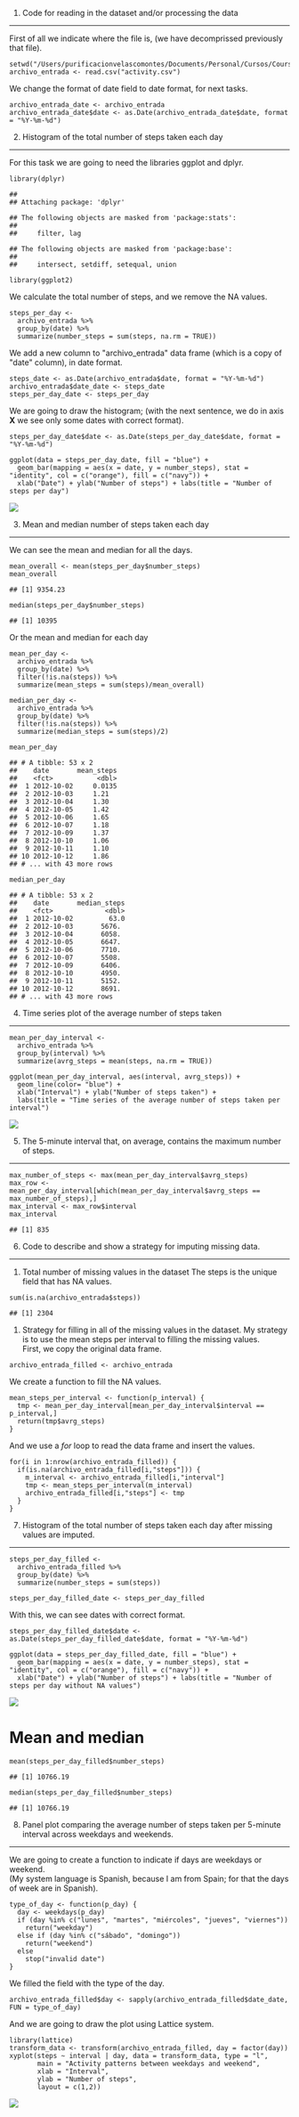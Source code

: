 1. Code for reading in the dataset and/or processing the data
-------------------------------------------------------------

First of all we indicate where the file is, (we have decomprissed
previously that file).

    setwd("/Users/purificacionvelascomontes/Documents/Personal/Cursos/Coursera_Data_Science/Reproducible_Research_(5)/Week_2/Assignment")
    archivo_entrada <- read.csv("activity.csv")

We change the format of date field to date format, for next tasks.

    archivo_entrada_date <- archivo_entrada
    archivo_entrada_date$date <- as.Date(archivo_entrada_date$date, format = "%Y-%m-%d")

2. Histogram of the total number of steps taken each day
--------------------------------------------------------

For this task we are going to need the libraries ggplot and dplyr.

    library(dplyr)

    ## 
    ## Attaching package: 'dplyr'

    ## The following objects are masked from 'package:stats':
    ## 
    ##     filter, lag

    ## The following objects are masked from 'package:base':
    ## 
    ##     intersect, setdiff, setequal, union

    library(ggplot2)

We calculate the total number of steps, and we remove the NA values.

    steps_per_day <- 
      archivo_entrada %>%
      group_by(date) %>%
      summarize(number_steps = sum(steps, na.rm = TRUE))

We add a new column to "archivo\_entrada" data frame (which is a copy of
"date" column), in date format.

    steps_date <- as.Date(archivo_entrada$date, format = "%Y-%m-%d")
    archivo_entrada$date_date <- steps_date
    steps_per_day_date <- steps_per_day

We are going to draw the histogram; (with the next sentence, we do in
axis **X** we see only some dates with correct format).

    steps_per_day_date$date <- as.Date(steps_per_day_date$date, format = "%Y-%m-%d")

    ggplot(data = steps_per_day_date, fill = "blue") +
      geom_bar(mapping = aes(x = date, y = number_steps), stat = "identity", col = c("orange"), fill = c("navy")) +
      xlab("Date") + ylab("Number of steps") + labs(title = "Number of steps per day")

![](PA1_template_files/figure-markdown_strict/unnamed-chunk-6-1.png)

3. Mean and median number of steps taken each day
-------------------------------------------------

We can see the mean and median for all the days.

    mean_overall <- mean(steps_per_day$number_steps)
    mean_overall

    ## [1] 9354.23

    median(steps_per_day$number_steps)

    ## [1] 10395

Or the mean and median for each day

    mean_per_day <- 
      archivo_entrada %>%
      group_by(date) %>%
      filter(!is.na(steps)) %>%  
      summarize(mean_steps = sum(steps)/mean_overall)

    median_per_day <- 
      archivo_entrada %>%
      group_by(date) %>%
      filter(!is.na(steps)) %>%
      summarize(median_steps = sum(steps)/2)

    mean_per_day

    ## # A tibble: 53 x 2
    ##    date       mean_steps
    ##    <fct>           <dbl>
    ##  1 2012-10-02     0.0135
    ##  2 2012-10-03     1.21  
    ##  3 2012-10-04     1.30  
    ##  4 2012-10-05     1.42  
    ##  5 2012-10-06     1.65  
    ##  6 2012-10-07     1.18  
    ##  7 2012-10-09     1.37  
    ##  8 2012-10-10     1.06  
    ##  9 2012-10-11     1.10  
    ## 10 2012-10-12     1.86  
    ## # ... with 43 more rows

    median_per_day

    ## # A tibble: 53 x 2
    ##    date       median_steps
    ##    <fct>             <dbl>
    ##  1 2012-10-02         63.0
    ##  2 2012-10-03       5676. 
    ##  3 2012-10-04       6058. 
    ##  4 2012-10-05       6647. 
    ##  5 2012-10-06       7710. 
    ##  6 2012-10-07       5508. 
    ##  7 2012-10-09       6406. 
    ##  8 2012-10-10       4950. 
    ##  9 2012-10-11       5152. 
    ## 10 2012-10-12       8691. 
    ## # ... with 43 more rows

4. Time series plot of the average number of steps taken
--------------------------------------------------------

    mean_per_day_interval <- 
      archivo_entrada %>%
      group_by(interval) %>%
      summarize(avrg_steps = mean(steps, na.rm = TRUE))

    ggplot(mean_per_day_interval, aes(interval, avrg_steps)) + 
      geom_line(color= "blue") +
      xlab("Interval") + ylab("Number of steps taken") + 
      labs(title = "Time series of the average number of steps taken per interval")

![](PA1_template_files/figure-markdown_strict/unnamed-chunk-10-1.png)

5. The 5-minute interval that, on average, contains the maximum number of steps.
--------------------------------------------------------------------------------

    max_number_of_steps <- max(mean_per_day_interval$avrg_steps)
    max_row <- mean_per_day_interval[which(mean_per_day_interval$avrg_steps == max_number_of_steps),]
    max_interval <- max_row$interval
    max_interval

    ## [1] 835

6. Code to describe and show a strategy for imputing missing data.
------------------------------------------------------------------

1.  Total number of missing values in the dataset The steps is the
    unique field that has NA values.

<!-- -->

    sum(is.na(archivo_entrada$steps))

    ## [1] 2304

1.  Strategy for filling in all of the missing values in the dataset. My
    strategy is to use the mean steps per interval to filling the
    missing values.  
    First, we copy the original data frame.

<!-- -->

    archivo_entrada_filled <- archivo_entrada

We create a function to fill the NA values.

    mean_steps_per_interval <- function(p_interval) {
      tmp <- mean_per_day_interval[mean_per_day_interval$interval == p_interval,]
      return(tmp$avrg_steps)
    }

And we use a *for* loop to read the data frame and insert the values.

    for(i in 1:nrow(archivo_entrada_filled)) {
      if(is.na(archivo_entrada_filled[i,"steps"])) {
        m_interval <- archivo_entrada_filled[i,"interval"]
        tmp <- mean_steps_per_interval(m_interval)
        archivo_entrada_filled[i,"steps"] <- tmp
      }
    }

7. Histogram of the total number of steps taken each day after missing values are imputed.
------------------------------------------------------------------------------------------

    steps_per_day_filled <- 
      archivo_entrada_filled %>%
      group_by(date) %>%
      summarize(number_steps = sum(steps))

    steps_per_day_filled_date <- steps_per_day_filled

With this, we can see dates with correct format.

    steps_per_day_filled_date$date <- as.Date(steps_per_day_filled_date$date, format = "%Y-%m-%d")

    ggplot(data = steps_per_day_filled_date, fill = "blue") +
      geom_bar(mapping = aes(x = date, y = number_steps), stat = "identity", col = c("orange"), fill = c("navy")) +
      xlab("Date") + ylab("Number of steps") + labs(title = "Number of steps per day without NA values")

![](PA1_template_files/figure-markdown_strict/unnamed-chunk-19-1.png)

Mean and median
===============

    mean(steps_per_day_filled$number_steps) 

    ## [1] 10766.19

    median(steps_per_day_filled$number_steps)

    ## [1] 10766.19

8. Panel plot comparing the average number of steps taken per 5-minute interval across weekdays and weekends.
-------------------------------------------------------------------------------------------------------------

We are going to create a function to indicate if days are weekdays or
weekend.  
(My system language is Spanish, because I am from Spain; for that the
days of week are in Spanish).

    type_of_day <- function(p_day) {
      day <- weekdays(p_day)
      if (day %in% c("lunes", "martes", "miércoles", "jueves", "viernes"))
        return("weekday")
      else if (day %in% c("sábado", "domingo"))
        return("weekend")
      else
        stop("invalid date")
    }

We filled the field with the type of the day.

    archivo_entrada_filled$day <- sapply(archivo_entrada_filled$date_date, FUN = type_of_day)

And we are going to draw the plot using Lattice system.

    library(lattice)
    transform_data <- transform(archivo_entrada_filled, day = factor(day))
    xyplot(steps ~ interval | day, data = transform_data, type = "l",
           main = "Activity patterns between weekdays and weekend", 
           xlab = "Interval",
           ylab = "Number of steps",
           layout = c(1,2))

![](PA1_template_files/figure-markdown_strict/unnamed-chunk-23-1.png)

